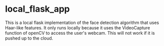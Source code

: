 # local_flask_app

This is a local flask implementation of the face detection algorithm that uses Haar-like features. It only runs locally because it uses the VideoCapture function of openCV to access the user's webcam. This will not work if it is pushed up to the cloud. 
